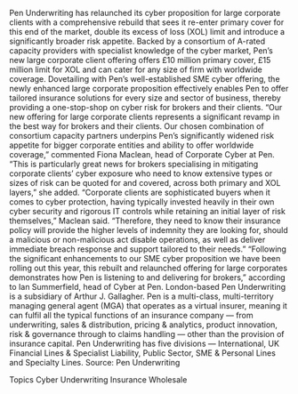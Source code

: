 Pen Underwriting has relaunched its cyber proposition for large corporate clients with a comprehensive rebuild that sees it re-enter primary cover for this end of the market, double its excess of loss (XOL) limit and introduce a significantly broader risk appetite.
Backed by a consortium of A-rated capacity providers with specialist knowledge of the cyber market, Pen’s new large corporate client offering offers £10 million primary cover, £15 million limit for XOL and can cater for any size of firm with worldwide coverage.
Dovetailing with Pen’s well-established SME cyber offering, the newly enhanced large corporate proposition effectively enables Pen to offer tailored insurance solutions for every size and sector of business, thereby providing a one-stop-shop on cyber risk for brokers and their clients.
“Our new offering for large corporate clients represents a significant revamp in the best way for brokers and their clients. Our chosen combination of consortium capacity partners underpins Pen’s significantly widened risk appetite for bigger corporate entities and ability to offer worldwide coverage,” commented Fiona Maclean, head of Corporate Cyber at Pen.
“This is particularly great news for brokers specialising in mitigating corporate clients’ cyber exposure who need to know extensive types or sizes of risk can be quoted for and covered, across both primary and XOL layers,” she added.
“Corporate clients are sophisticated buyers when it comes to cyber protection, having typically invested heavily in their own cyber security and rigorous IT controls while retaining an initial layer of risk themselves,” Maclean said. “Therefore, they need to know their insurance policy will provide the higher levels of indemnity they are looking for, should a malicious or non-malicious act disable operations, as well as deliver immediate breach response and support tailored to their needs.”
“Following the significant enhancements to our SME cyber proposition we have been rolling out this year, this rebuilt and relaunched offering for large corporates demonstrates how Pen is listening to and delivering for brokers,” according to Ian Summerfield, head of Cyber at Pen.
London-based Pen Underwriting is a subsidiary of Arthur J. Gallagher. Pen is a multi-class, multi-territory managing general agent (MGA) that operates as a virtual insurer, meaning it can fulfil all the typical functions of an insurance company — from underwriting, sales & distribution, pricing & analytics, product innovation, risk & governance through to claims handling — other than the provision of insurance capital.
Pen Underwriting has five divisions — International, UK Financial Lines & Specialist Liability, Public Sector, SME & Personal Lines and Specialty Lines.
Source: Pen Underwriting

Topics
Cyber
Underwriting
Insurance Wholesale
